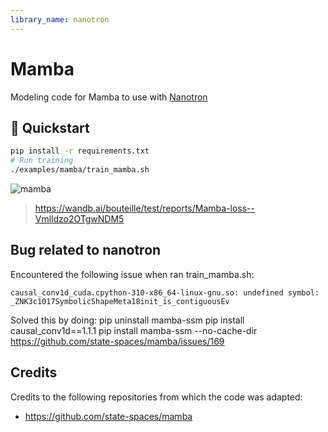 ```yaml
---
library_name: nanotron
---
```


# Mamba

Modeling code for Mamba to use with [Nanotron](https://github.com/huggingface/nanotron/)

## 🚀 Quickstart

```bash
pip install -r requirements.txt
# Run training
./examples/mamba/train_mamba.sh
```

![mamba](./assets/loss_mamba.png)

> https://wandb.ai/bouteille/test/reports/Mamba-loss--Vmlldzo2OTgwNDM5

## Bug related to nanotron
Encountered the following issue when ran train_mamba.sh:
```
causal_conv1d_cuda.cpython-310-x86_64-linux-gnu.so: undefined symbol: _ZNK3c1017SymbolicShapeMeta18init_is_contiguousEv
```
Solved this by doing:
pip uninstall mamba-ssm
pip install causal_conv1d==1.1.1
pip install mamba-ssm --no-cache-dir
https://github.com/state-spaces/mamba/issues/169


## Credits
Credits to the following repositories from which the code was adapted:
- https://github.com/state-spaces/mamba
